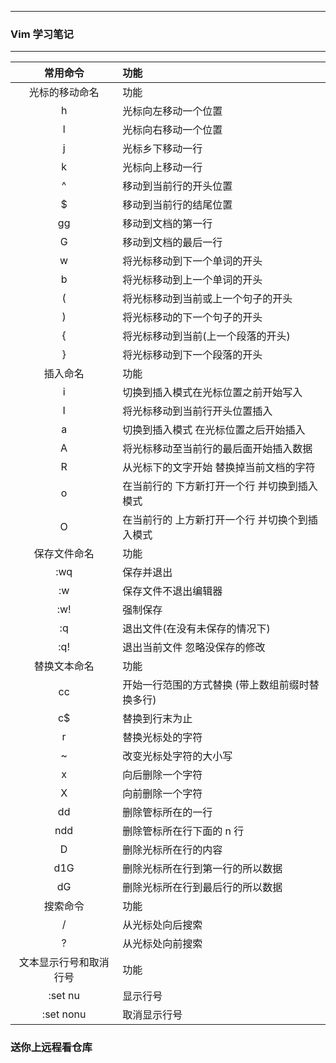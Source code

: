 ---
### Vim 学习笔记
----------------
|        常用命令        | 功能                                            |
| :--------------------: | :---------------------------------------------- |
|     光标的移动命名     | 功能                                            |
|           h            | 光标向左移动一个位置                            |
|           l            | 光标向右移动一个位置                            |
|           j            | 光标乡下移动一行                                |
|           k            | 光标向上移动一行                                |
|           ^            | 移动到当前行的开头位置                          |
|           $            | 移动到当前行的结尾位置                          |
|           gg           | 移动到文档的第一行                              |
|           G            | 移动到文档的最后一行                            |
|           w            | 将光标移动到下一个单词的开头                    |
|           b            | 将光标移动到上一个单词的开头                    |
|           (            | 将光标移动到当前或上一个句子的开头              |
|           )            | 将光标移动的下一个句子的开头                    |
|           {            | 将光标移动到当前(上一个段落的开头)              |
|           }            | 将光标移动到下一个段落的开头                    |
|        插入命名        | 功能                                            |
|           i            | 切换到插入模式在光标位置之前开始写入            |
|           I            | 将光标移动到当前行开头位置插入                  |
|           a            | 切换到插入模式 在光标位置之后开始插入           |
|           A            | 将光标移动至当前行的最后面开始插入数据          |
|           R            | 从光标下的文字开始 替换掉当前文档的字符         |
|           o            | 在当前行的 下方新打开一个行 并切换到插入模式    |
|           O            | 在当前行的 上方新打开一个行 并切换个到插入模式  |
|      保存文件命名      | 功能                                            |
|          :wq           | 保存并退出                                      |
|           :w           | 保存文件不退出编辑器                            |
|          :w!           | 强制保存                                        |
|           :q           | 退出文件(在没有未保存的情况下)                  |
|          :q!           | 退出当前文件 忽略没保存的修改                   |
|      替换文本命名      | 功能                                            |
|           cc           | 开始一行范围的方式替换 (带上数组前缀时替换多行) |
|           c$           | 替换到行末为止                                  |
|           r            | 替换光标处的字符                                |
|           ~            | 改变光标处字符的大小写                          |
|           x            | 向后删除一个字符                                |
|           X            | 向前删除一个字符                                |
|           dd           | 删除管标所在的一行                              |
|          ndd           | 删除管标所在行下面的 n 行                       |
|           D            | 删除光标所在行的内容                            |
|          d1G           | 删除光标所在行到第一行的所以数据                |
|           dG           | 删除光标所在行到最后行的所以数据                |
|        搜索命令        | 功能                                            |
|           /            | 从光标处向后搜索                                |
|           ?            | 从光标处向前搜索                                |
| 文本显示行号和取消行号 | 功能                                            |
|        :set nu         | 显示行号                                        |
|       :set nonu        | 取消显示行号                                    |


###  送你上远程看仓库